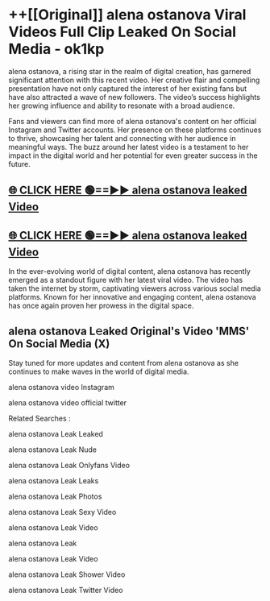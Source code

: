 # ++[[Original]] alena ostanova Viral Videos Full Clip Leaked On Social Media - ok1kp<br>

alena ostanova, a rising star in the realm of digital creation, has garnered significant attention with this recent video. Her creative flair and compelling presentation have not only captured the interest of her existing fans but have also attracted a wave of new followers. The video’s success highlights her growing influence and ability to resonate with a broad audience.

Fans and viewers can find more of alena ostanova's content on her official Instagram and Twitter accounts. Her presence on these platforms continues to thrive, showcasing her talent and connecting with her audience in meaningful ways. The buzz around her latest video is a testament to her impact in the digital world and her potential for even greater success in the future.


## [🌐 CLICK HERE 🟢==►► alena ostanova leaked Video ](https://onlyclips.site?title=alena_ostanova&ref=git)

## [🌐 CLICK HERE 🟢==►► alena ostanova leaked Video ](https://onlyclips.site?title=alena_ostanova&ref=git)


In the ever-evolving world of digital content, alena ostanova has recently emerged as a standout figure with her latest viral video. The video has taken the internet by storm, captivating viewers across various social media platforms. Known for her innovative and engaging content, alena ostanova has once again proven her prowess in the digital space.



## alena ostanova L𝚎aked Original's Video 'MMS' On Social Media (X)


Stay tuned for more updates and content from alena ostanova as she continues to make waves in the world of digital media.

alena ostanova video Instagram

alena ostanova video official twitter


Related Searches :

alena ostanova Leak Leaked

alena ostanova Leak Nude

alena ostanova Leak Onlyfans Video

alena ostanova Leak Leaks

alena ostanova Leak Photos

alena ostanova Leak Sexy Video

alena ostanova Leak Video

alena ostanova Leak

alena ostanova Leak Video

alena ostanova Leak Shower Video

alena ostanova Leak Twitter Video

